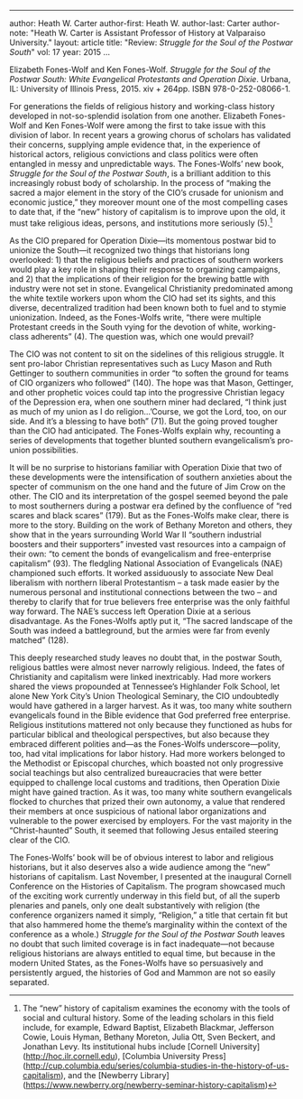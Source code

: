 ---
author: Heath W. Carter
author-first: Heath W.
author-last: Carter
author-note: "Heath W. Carter is Assistant Professor of History at Valparaiso University."
layout: article
title: "Review: <em>Struggle for the Soul of the Postwar South</em>" 
vol: 17
year: 2015
…

Elizabeth Fones-Wolf and Ken Fones-Wolf. *Struggle for the Soul of the Postwar South: White Evangelical Protestants and Operation Dixie*. Urbana, IL: University of Illinois Press, 2015. xiv + 264pp. ISBN 978-0-252-08066-1. 

For generations the fields of religious history and working-class history developed in not-so-splendid isolation from one another. Elizabeth Fones-Wolf and Ken Fones-Wolf were among the first to take issue with this division of labor. In recent years a growing chorus of scholars has validated their concerns, supplying ample evidence that, in the experience of historical actors, religious convictions and class politics were often entangled in messy and unpredictable ways. The Fones-Wolfs’ new book, *Struggle for the Soul of the Postwar South*, is a brilliant addition to this increasingly robust body of scholarship. In the process of “making the sacred a major element in the story of the CIO’s crusade for unionism and economic justice,” they moreover mount one of the most compelling cases to date that, if the “new” history of capitalism is to improve upon the old, it must take religious ideas, persons, and institutions more seriously (5).[^1] 

As the CIO prepared for Operation Dixie—its momentous postwar bid to unionize the South—it recognized two things that historians long overlooked: 1) that the religious beliefs and practices of southern workers would play a key role in shaping their response to organizing campaigns, and 2) that the implications of their religion for the brewing battle with industry were not set in stone. Evangelical Christianity predominated among the white textile workers upon whom the CIO had set its sights, and this diverse, decentralized tradition had been known both to fuel and to stymie unionization. Indeed, as the Fones-Wolfs write, “there were multiple Protestant creeds in the South vying for the devotion of white, working-class adherents” (4). The question was, which one would prevail? 

The CIO was not content to sit on the sidelines of this religious struggle. It sent pro-labor Christian representatives such as Lucy Mason and Ruth Gettinger to southern communities in order “to soften the ground for teams of CIO organizers who followed” (140). The hope was that Mason, Gettinger, and other prophetic voices could tap into the progressive Christian legacy of the Depression era, when one southern miner had declared, “I think just as much of my union as I do religion…’Course, we got the Lord, too, on our side.  And it’s a blessing to have both” (71). But the going proved tougher than the CIO had anticipated. The Fones-Wolfs explain why, recounting a series of developments that together blunted southern evangelicalism’s pro-union possibilities. 

It will be no surprise to historians familiar with Operation Dixie that two of these developments were the intensification of southern anxieties about the specter of communism on the one hand and the future of Jim Crow on the other. The CIO and its interpretation of the gospel seemed beyond the pale to most southerners during a postwar era defined by the confluence of “red scares and black scares” (179). But as the Fones-Wolfs make clear, there is more to the story. Building on the work of Bethany Moreton and others, they show that in the years surrounding World War II “southern industrial boosters and their supporters” invested vast resources into a campaign of their own: “to cement the bonds of evangelicalism and free-enterprise capitalism” (93). The fledgling National Association of Evangelicals (NAE) championed such efforts. It worked assiduously to associate New Deal liberalism with northern liberal Protestantism – a task made easier by the numerous personal and institutional connections between the two – and thereby to clarify that for true believers free enterprise was the only faithful way forward. The NAE’s success left Operation Dixie at a serious disadvantage. As the Fones-Wolfs aptly put it, “The sacred landscape of the South was indeed a battleground, but the armies were far from evenly matched” (128). 

This deeply researched study leaves no doubt that, in the postwar South, religious battles were almost never narrowly religious. Indeed, the fates of Christianity and capitalism were linked inextricably. Had more workers shared the views propounded at Tennessee’s Highlander Folk School, let alone New York City’s Union Theological Seminary, the CIO undoubtedly would have gathered in a larger harvest. As it was, too many white southern evangelicals found in the Bible evidence that God preferred free enterprise. Religious institutions mattered not only because they functioned as hubs for particular biblical and theological perspectives, but also because they embraced different polities and—as the Fones-Wolfs underscore—polity, too, had vital implications for labor history. Had more workers belonged to the Methodist or Episcopal churches, which boasted not only progressive social teachings but also centralized bureaucracies that were better equipped to challenge local customs and traditions, then Operation Dixie might have gained traction. As it was, too many white southern evangelicals flocked to churches that prized their own autonomy, a value that rendered their members at once suspicious of national labor organizations and vulnerable to the power exercised by employers. For the vast majority in the “Christ-haunted” South, it seemed that following Jesus entailed steering clear of the CIO. 

The Fones-Wolfs’ book will be of obvious interest to labor and religious historians, but it also deserves also a wide audience among the “new” historians of capitalism. Last November, I presented at the inaugural Cornell Conference on the Histories of Capitalism. The program showcased much of the exciting work currently underway in this field but, of all the superb plenaries and panels, only one dealt substantively with religion (the conference organizers named it simply, “Religion,” a title that certain fit but that also hammered home the theme’s marginality within the context of the conference as a whole.) *Struggle for the Soul of the Postwar South* leaves no doubt that such limited coverage is in fact inadequate—not because religious historians are always entitled to equal time, but because in the modern United States, as the Fones-Wolfs have so persuasively and persistently argued, the histories of God and Mammon are not so easily separated. 

[^1]: The “new” history of capitalism examines the economy with the tools of social and cultural history. Some of the leading scholars in this field include, for example, Edward Baptist, Elizabeth Blackmar, Jefferson Cowie, Louis Hyman, Bethany Moreton, Julia Ott, Sven Beckert, and Jonathan Levy. Its institutional hubs include [Cornell University] (http://hoc.ilr.cornell.edu), [Columbia University Press] (http://cup.columbia.edu/series/columbia-studies-in-the-history-of-us-capitalism), and the [Newberry Library] (https://www.newberry.org/newberry-seminar-history-capitalism)






